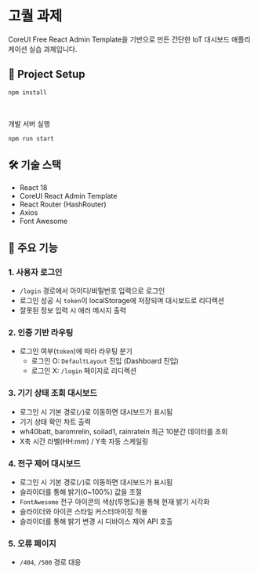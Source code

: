 # 고퀄 과제

CoreUI Free React Admin Template을 기반으로 만든 간단한 IoT 대시보드 애플리케이션 실습 과제입니다.

## 📌 Project Setup

```sh
npm install
```

<br />

개발 서버 실행

```sh
npm run start
```

## 🛠️ 기술 스택

- React 18
- CoreUI React Admin Template
- React Router (HashRouter)
- Axios
- Font Awesome

## 🔐 주요 기능

### 1. 사용자 로그인

- `/login` 경로에서 아이디/비밀번호 입력으로 로그인
- 로그인 성공 시 `token`이 localStorage에 저장되며 대시보드로 리디렉션
- 잘못된 정보 입력 시 에러 메시지 출력

### 2. 인증 기반 라우팅

- 로그인 여부(`token`)에 따라 라우팅 분기
  - 로그인 O: `DefaultLayout` 진입 (Dashboard 진입)
  - 로그인 X: `/login` 페이지로 리디렉션

### 3. 기기 상태 조회 대시보드

- 로그인 시 기본 경로(`/`)로 이동하면 대시보드가 표시됨
- 기기 상태 확인 차트 출력
- wh40batt, baromrelin, soilad1, rainratein 최근 10분간 데이터를 조회
- X축 시간 라벨(HH:mm) / Y축 자동 스케일링

### 4. 전구 제어 대시보드

- 로그인 시 기본 경로(`/`)로 이동하면 대시보드가 표시됨
- 슬라이더를 통해 밝기(0~100%) 값을 조절
- `FontAwesome` 전구 아이콘의 색상(투명도)을 통해 현재 밝기 시각화
- 슬라이더와 아이콘 스타일 커스터마이징 적용
- 슬라이더를 통해 밝기 변경 시 디바이스 제어 API 호출

### 5. 오류 페이지

- `/404`, `/500` 경로 대응
